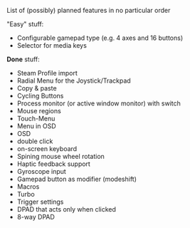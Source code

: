 List of (possibly) planned features in no particular order

"Easy" stuff:
- Configurable gamepad type (e.g. 4 axes and 16 buttons)
- Selector for media keys


**Done** stuff:
- Steam Profile import
- Radial Menu for the Joystick/Trackpad
- Copy & paste
- Cycling Buttons
- Process monitor (or active window monitor) with switch
- Mouse regions
- Touch-Menu
- Menu in OSD
- OSD
- double click
- on-screen keyboard
- Spining mouse wheel rotation
- Haptic feedback support
- Gyroscope input
- Gamepad button as modifier (modeshift)
- Macros
- Turbo
- Trigger settings
- DPAD that acts only when clicked
- 8-way DPAD

